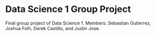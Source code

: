 # Data Science 1 Group Project
 Final group project of Data Science 1. Members: Sebastian Gutierrez, Joshua Folh, Derek Castillo, and Justin Jose. 
